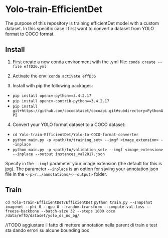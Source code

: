 # Yolo-train-EfficientDet
The purpose of this repository is training efficientDet model with a custom dataset.
In this specific case I first want to convert a dataset from YOLO format to COCO format.

## Install

1. First create a new conda environment with the .yml file:
`conda create --file effD36.yml`

2. Activate the env:
`conda activate effD36`

3. Install with pip the following packages:
* `pip install opencv-python==3.4.2.17`
* `pip install opencv-contrib-python==3.4.2.17`
* `pip install git+https://github.com/cocodataset/cocoapi.git#subdirectory=PythonAPI`

4. Convert your YOLO format dataset to a COCO dataset:
* `cd Yolo-train-EfficientDet/Yolo-to-COCO-format-converter`
* `python main.py -p <path/to/training_set> --imgf <image_extension> --inplace`
* `python main.py -p <path/to/validation_set> --imgf <image_extension> --inplace --output instances_val2017.json`

Specify in the `--imgf` parameter your image extension (the default for this is jpg).
The parameter `--inplace` is an option for saving your annotation json file in the `<-p>/../annotations/<--output>` folder.

## Train
`cd Yolo-train-EfficientDet/EfficientDet`
`python train.py --snapshot imagenet --phi 0 --gpu 0 --random-transform --compute-val-loss --freeze-backbone --batch-size 32 --steps 1000 coco /data/effD/dataset/yolo_ds_no_bg/`

//TODO aggiustare il fatto di mettere annotation nella parent di train e test
sta dando errori su alcune bounding box
